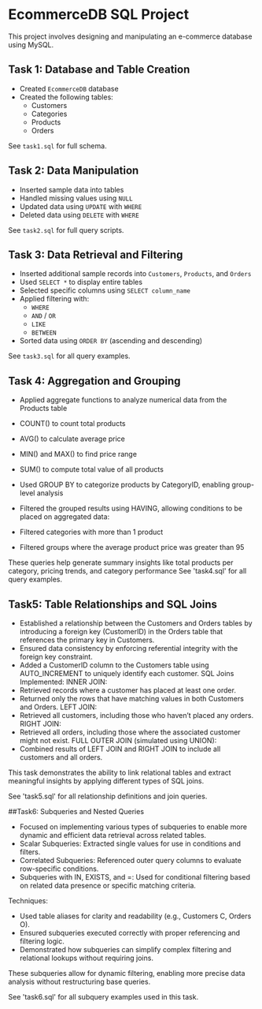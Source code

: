 # EcommerceDB SQL Project

This project involves designing and manipulating an e-commerce database using MySQL. 

## Task 1: Database and Table Creation

- Created `EcommerceDB` database
- Created the following tables:
  - Customers
  - Categories
  - Products
  - Orders

See `task1.sql` for full schema.

## Task 2: Data Manipulation

- Inserted sample data into tables
- Handled missing values using `NULL`
- Updated data using `UPDATE` with `WHERE`
- Deleted data using `DELETE` with `WHERE`

See `task2.sql` for full query scripts.

## Task 3: Data Retrieval and Filtering

- Inserted additional sample records into `Customers`, `Products`, and `Orders`
- Used `SELECT *` to display entire tables
- Selected specific columns using `SELECT column_name`
- Applied filtering with:
  - `WHERE`
  - `AND` / `OR`
  - `LIKE`
  - `BETWEEN`
- Sorted data using `ORDER BY` (ascending and descending)

See `task3.sql` for all query examples.

## Task 4: Aggregation and Grouping

- Applied aggregate functions to analyze numerical data from the Products table
- COUNT() to count total products
- AVG() to calculate average price
- MIN() and MAX() to find price range
- SUM() to compute total value of all products
- Used GROUP BY to categorize products by CategoryID, enabling group-level analysis
 
- Filtered the grouped results using HAVING, allowing conditions to be placed on aggregated data:
- Filtered categories with more than 1 product
- Filtered groups where the average product price was greater than 95

These queries help generate summary insights like total products per category, pricing trends, and category performance
See 'task4.sql' for all query examples.

## Task5: Table Relationships and SQL Joins

- Established a relationship between the Customers and Orders tables by introducing a foreign key (CustomerID) in the Orders table that references the primary key in Customers.
- Ensured data consistency by enforcing referential integrity with the foreign key constraint.
- Added a CustomerID column to the Customers table using AUTO_INCREMENT to uniquely identify each customer.
SQL Joins Implemented:
INNER JOIN:
- Retrieved records where a customer has placed at least one order.
- Returned only the rows that have matching values in both Customers and Orders.
LEFT JOIN:
- Retrieved all customers, including those who haven’t placed any orders.
RIGHT JOIN:
- Retrieved all orders, including those where the associated customer might not exist.
FULL OUTER JOIN (simulated using UNION):
- Combined results of LEFT JOIN and RIGHT JOIN to include all customers and all orders.

This task demonstrates the ability to link relational tables and extract meaningful insights by applying different types of SQL joins.

See 'task5.sql' for all relationship definitions and join queries.

##Task6: Subqueries and Nested Queries

- Focused on implementing various types of subqueries to enable more dynamic and efficient data retrieval across related tables.
- Scalar Subqueries: Extracted single values for use in conditions and filters.
- Correlated Subqueries: Referenced outer query columns to evaluate row-specific conditions.
- Subqueries with IN, EXISTS, and =: Used for conditional filtering based on related data presence or specific matching criteria.

Techniques: 
- Used table aliases for clarity and readability (e.g., Customers C, Orders O).
- Ensured subqueries executed correctly with proper referencing and filtering logic.
- Demonstrated how subqueries can simplify complex filtering and relational lookups without requiring joins.

These subqueries allow for dynamic filtering, enabling more precise data analysis without restructuring base queries.

See 'task6.sql' for all subquery examples used in this task.